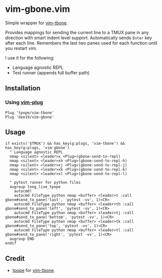 # vim-gbone.vim

Simple wrapper for [vim-tbone](https://github.com/tpope/vim-tbone).

Provides mappings for sending the current line to a TMUX pane in any direction with smart indent level support. Automatically sends `Enter` key after each line. Remembers the last two panes used for each function until you restart vim.

I use it for the following:
- Language agnostic REPL
- Test runner (appends full buffer path)

## Installation

### Using [vim-plug](https://github.com/junegunn/vim-plug)

```vim
Plug 'tpope/vim-tbone'
Plug 'Gee19/vim-gbone'
```

## Usage

```vim
if exists('$TMUX') && has_key(g:plugs, 'vim-tbone') && has_key(g:plugs, 'vim-gbone')
  " Language agnostic REPL
  nmap <silent> <leader>x <Plug>(gbone-send-to-repl)
  nmap <silent> <leader>xh <Plug>(gbone-send-to-repl-h)
  nmap <silent> <leader>xj <Plug>(gbone-send-to-repl-j)
  nmap <silent> <leader>xk <Plug>(gbone-send-to-repl-k)
  nmap <silent> <leader>xl <Plug>(gbone-send-to-repl-l)

  " pytest runner for python files
  augroup long_live_tpope
    autocmd!
    autocmd FileType python nmap <buffer> <leader>t :call gbone#send_to_pane('last', 'pytest -vv', 1)<CR>
    autocmd FileType python nmap <buffer> <leader>th :call gbone#send_to_pane('left', 'pytest -vv', 1)<CR>
    autocmd FileType python nmap <buffer> <leader>tj :call gbone#send_to_pane('bottom', 'pytest -vv', 1)<CR>
    autocmd FileType python nmap <buffer> <leader>tk :call gbone#send_to_pane('top', 'pytest -vv', 1)<CR>
    autocmd FileType python nmap <buffer> <leader>tl :call gbone#send_to_pane('right', 'pytest -vv', 1)<CR>
  augroup END
endif
```

## Credit

- [tpope](https://github.com/tpope) for [vim-tbone](https://github.com/tpope/vim-tbone).
